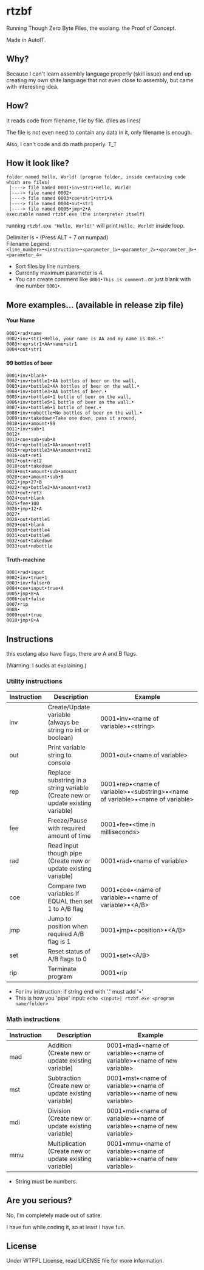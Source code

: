 # rtzbf
Running Though Zero Byte Files, the esolang. the Proof of Concept.

Made in AutoIT.

Why?
---

Because I can't learn assembly language properly (skill issue) and end up creating my own shite language that not even close to assembly, but came with interesting idea.

How?
---

It reads code from filename, file by file. (files as lines)

The file is not even need to contain any data in it, only filename is enough.

Also, I can't code and do math properly. T_T

How it look like?
---

```
folder named Hello, World! (program folder, inside containing code which are files)
 |----> file named 0001•inv•str1•Hello, World!
 |----> file named 0002•
 |----> file named 0003•coe•str1•str1•A
 |----> file named 0004•out•str1
 |----> file named 0005•jmp•2•A
executable named rtzbf.exe (the interpreter itself)
```

running ``rtzbf.exe "Hello, World!"`` will print ``Hello, World!`` inside loop.

Delimiter is ``•`` (Press ALT + 7 on numpad) <br>
Filename Legend: ``<line_number>•<instruction>•<parameter_1>•<parameter_2>•<parameter_3>•<parameter_4>``

* Sort files by line numbers.
* Currently maximum parameter is 4.
* You can create comment like ``0001•This is comment.`` or just blank with line number ``0001•``.

More examples... (available in release zip file)
---

#### Your Name

```
0001•rad•name
0002•inv•str1•Hello, your name is AA and my name is Oak.•'
0003•rep•str1•AA•name•str1
0004•out•str1
```

#### 99 bottles of beer

```
0001•inv•blank•
0002•inv•bottle1•AA bottles of beer on the wall,
0003•inv•bottle2•AA bottles of beer on the wall.•
0004•inv•bottle3•AA bottles of beer.•
0005•inv•bottle4•1 bottle of beer on the wall,
0006•inv•bottle5•1 bottle of beer on the wall.•
0007•inv•bottle6•1 bottle of beer.•
0008•inv•nobottle•No bottles of beer on the wall.•
0009•inv•takedown•Take one down, pass it around,
0010•inv•amount•99
0011•inv•sub•1
0012•
0013•coe•sub•sub•A
0014•rep•bottle1•AA•amount•ret1
0015•rep•bottle3•AA•amount•ret2
0016•out•ret1
0017•out•ret2
0018•out•takedown
0019•mst•amount•sub•amount
0020•coe•amount•sub•B
0021•jmp•27•B
0022•rep•bottle2•AA•amount•ret3
0023•out•ret3
0024•out•blank
0025•fee•100
0026•jmp•12•A
0027•
0028•out•bottle5
0029•out•blank
0030•out•bottle4
0031•out•bottle6
0032•out•takedown
0033•out•nobottle
```

#### Truth-machine

```
0001•rad•input
0002•inv•true•1
0003•inv•false•0
0004•coe•input•true•A
0005•jmp•8•A
0006•out•false
0007•rip
0008•
0009•out•true
0010•jmp•8•A
```

Instructions
---

this esolang also have flags, there are A and B flags.

(Warning: I sucks at explaining.)

### Utility instructions

| Instruction | Description                                                                         | Example                                                                           |
| ----------- | -----------                                                                         | -------                                                                           |
| inv         | Create/Update variable <br>(always be string no int or boolean)                     | 0001•inv•\<name of variable>•\<string>                                            |
| out         | Print variable string to console                                                    | 0001•out•\<name of variable>                                                      |
| rep         | Replace substring in a string variable <br>(Create new or update existing variable) | 0001•rep•\<name of variable>•\<substring>•\<name of variable>•\<name of variable> |
| fee         | Freeze/Pause with required amount of time                                           | 0001•fee•\<time in milliseconds>                                                  |
| rad         | Read input though pipe <br>(Create new or update existing variable)                 | 0001•rad•\<name of variable>                                                      |
| coe         | Compare two variables If EQUAL then set 1 to A/B flag                               | 0001•coe•\<name of variable>•\<name of variable>•\<A/B>                           |
| jmp         | Jump to position when required A/B flag is 1                                        | 0001•jmp•\<position>•\<A/B>                                                       |
| set         | Reset status of A/B flags to 0                                                      | 0001•set•\<A/B>                                                                   |
| rip         | Terminate program                                                                   | 0001•rip                                                                          |

* For inv instruction: if string end with '.' must add '•'
* This is how you 'pipe' input: ``echo <input>| rtzbf.exe <program name/folder>``

### Math instructions

| Instruction | Description                                                               | Example                                                                  |
| ----------- | -----------                                                               | -------                                                                  |
| mad         | Addition <br>(Create new or update existing variable)                     | 0001•mad•\<name of variable>•\<name of variable>•\<name of new variable> |
| mst         | Subtraction <br>(Create new or update existing variable)                  | 0001•mst•\<name of variable>•\<name of variable>•\<name of new variable> |
| mdi         | Division <br>(Create new or update existing variable)                     | 0001•mdi•\<name of variable>•\<name of variable>•\<name of new variable> |
| mmu         | Multiplication <br>(Create new or update existing variable)               | 0001•mmu•\<name of variable>•\<name of variable>•\<name of new variable> |

* String must be numbers.

Are you serious?
---

No, I'm completely made out of satire.

I have fun while coding it, so at least I have fun.

License
---

Under WTFPL License, read LICENSE file for more information.
